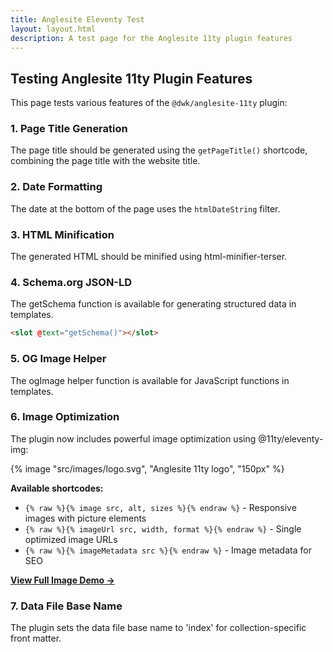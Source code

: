 ```yaml
---
title: Anglesite Eleventy Test
layout: layout.html
description: A test page for the Anglesite 11ty plugin features
---
```


## Testing Anglesite 11ty Plugin Features

This page tests various features of the `@dwk/anglesite-11ty` plugin:

### 1. Page Title Generation

The page title should be generated using the `getPageTitle()` shortcode,
combining the page title with the website title.

### 2. Date Formatting

The date at the bottom of the page uses the `htmlDateString` filter.

### 3. HTML Minification

The generated HTML should be minified using html-minifier-terser.

### 4. Schema.org JSON-LD

The getSchema function is available for generating structured data in templates.

```html
<slot @text="getSchema()"></slot>
```

### 5. OG Image Helper

The ogImage helper function is available for JavaScript functions in templates.

### 6. Image Optimization

The plugin now includes powerful image optimization using @11ty/eleventy-img:

{% image "src/images/logo.svg", "Anglesite 11ty logo", "150px" %}

**Available shortcodes:**
- `{% raw %}{% image src, alt, sizes %}{% endraw %}` - Responsive images with picture elements
- `{% raw %}{% imageUrl src, width, format %}{% endraw %}` - Single optimized image URLs
- `{% raw %}{% imageMetadata src %}{% endraw %}` - Image metadata for SEO

[**View Full Image Demo →**](image-demo/)

### 7. Data File Base Name

The plugin sets the data file base name to 'index' for collection-specific
front matter.
